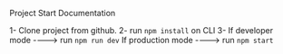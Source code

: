 Project Start Documentation

1- Clone project from github.
2- run `npm install` on CLI
3-
	If developer mode ----> run `npm run dev`
	If production mode ----> run `npm start`


